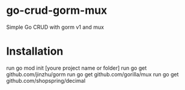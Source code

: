 # go-crud-gorm-mux

Simple Go CRUD with gorm v1 and mux

# Installation

run go mod init [youre project name or folder]
run go get github.com/jinzhu/gorm
run go get github.com/gorilla/mux
run go get github.com/shopspring/decimal
